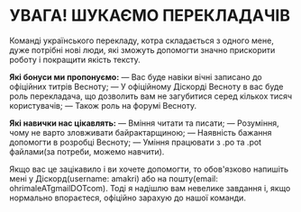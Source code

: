 # УВАГА! ШУКАЄМО ПЕРЕКЛАДАЧІВ

Команді українського перекладу, котра складається з одного мене, дуже потрібні нові люди, які зможуть допомогти значно прискорити роботу і покращити якість тексту.

**Які бонуси ми пропонуємо:**
— Вас буде навіки вічні записано до офіційних титрів Весноту;
— У офіційному Діскорді Весноту в вас буде роль перекладача, що дозволить вам не загубитися серед кількох тисяч користувачів;
— Також роль на форумі Весноту.

**Які навички нас цікавлять:**
— Вміння читати та писати;
— Розуміння, чому не варто зловживати байрактарщиною;
— Наявність бажання допомогти в розробці Весноту;
— Уміння працювати з .po та .pot файлами(за потреби, можемо навчити).

Якщо вас це зацікавило і ви хочете допомогти, то обов'язково напишіть мені у Діскорд(username: amakri) або на пошту(email: ohrimaleATgmailDOTcom). Тоді я надішлю вам невелике завдання і, якщо нормально впораєтеся, офіційно зарахую до нашої команди.
